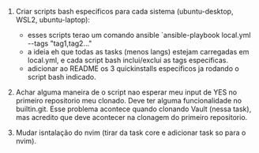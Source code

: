 1. Criar scripts bash especificos para cada sistema (ubuntu-desktop, WSL2, ubuntu-laptop):
	- esses scripts terao um comando ansible `ansible-playbook local.yml --tags "tag1,tag2..."
	- a ideia eh que todas as tasks (menos langs) estejam carregadas em local.yml, e cada script bash inclui/exclui as tags especificas.
	- adicionar ao README os 3 quickinstalls especificos ja rodando o script bash indicado.

2. Achar alguma maneira de o script nao esperar meu input de YES no primeiro repositorio meu clonado. Deve ter alguma funcionalidade no builtin.git. Esse problema acontece quando clonando Vault (nessa task), mas acredito que deve acontecer na clonagem do primeiro repositorio.

3. Mudar isntalação do nvim (tirar da task core e adicionar task so para o nvim).
